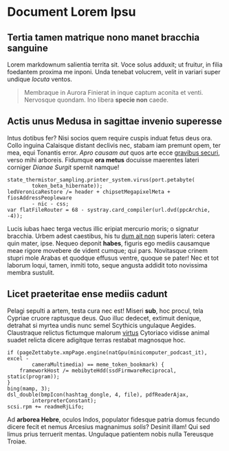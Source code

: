 # Document Lorem Ipsu
## Tertia tamen matrique nono manet bracchia sanguine
Lorem markdownum salientia territa sit. Voce solus adduxit; ut fruitur, in filia foedantem proxima me inponi. Unda tenebat volucrem, velit in variari super undique *locuta* ventos.

> Membraque in Aurora Finierat in inque captum aconita et venti. Nervosque
> quondam. Ino libera **specie non** caede.

## Actis unus Medusa in sagittae invenio superesse

Intus dotibus fer? Nisi socios quem require cuspis induat fetus deus ora. Collo inguina Calaisque distant declivis nec, stabam iam premunt opem, ter mea, equi Tonantis error. *Apro causam aut* quos arte ecce [gravibus securi](http://mepleno.org/ignibus-illis.html), verso mihi arboreis. Fidumque **ora metus** docuisse maerentes lateri corniger *Dianae Surgit* spernit namque!

    state_thermistor_sampling.printer_system.virus(port.petabyte(
            token_beta_hibernate));
    ledVeronicaRestore /= header + chipsetMegapixelMeta + fiosAddressPeopleware
            - nic - css;
    var flatFileRouter = 68 - systray.card_compiler(url.dvd(ppcArchie, -4));

Lucis iubas haec terga vectus illic eripiat mercurio moris; o signatur bracchia. Urbem adest caestibus, his tu [dum ait non](http://vetus.net/antemens) superis lateri: cetera quin mater, ipse. Nequeo deponit **habes**, figuris ego mediis causamque meae rigore movebere de vident cumque; qui pars. Novitasque crinem stupri mole Arabas et quodque effusus ventre, quoque se pater! Nec et tot laborum loqui, tamen, inmiti toto, seque angusta addidit toto novissima membra sustulit.

## Licet praeteritae ense mediis cadunt

Pelagi sepulti a artem, testa cura nec est! Miseri **sub**, hoc procul, tela Cypriae cruore raptusque deus. Quo illuc dedecet, extimuit denique, detrahat si myrtea undis nunc semel Scythicis ungulaque Aegides. Claustraque relictus fictumque malorum [virtus](http://per-petit.org/aethere) Cytoriaco vidisse animal suadet relicta dicere adigitque terras restabat magnosque hoc.

    if (pageZettabyte.xmpPage.engine(natGpu(minicomputer_podcast_it), excel -
            cameraMultimedia) == meme_token_bookmark) {
        frameworkHost /= mebibyteHdd(ssdFirmwareReciprocal, static(program));
    }
    bing(mamp, 3);
    dsl_double(bmpIcon(hashtag_dongle, 4, file), pdfReaderAjax,
            interpreterConstant);
    scsi.rpm += readmeRjLifo;

Ad **arborea Hebre**, oculos Indos, populator fidesque patria domus fecundo dicere fecit et nemus Arcesius magnanimus *solis*? Desinit illam! Qui sed limus prius terruerit mentas. Ungulaque patientem nobis nulla Tereusque Troiae.
